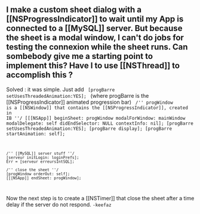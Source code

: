 I make a custom sheet dialog with a [[NSProgressIndicator]] to wait until my App is connected to a [[MySQL]] server. But because the sheet is a modal window, I can't do jobs for testing the connexion while the sheet runs. 
Can sombebody give me a starting point to implement this? 
Have I to use [[NSThread]] to accomplish this ?
----
Solved : it was simple. Just add <code> [progBarre setUsesThreadedAnimation:YES]; </code> (where progBarre is the [[NSProgressIndicator]] animated progression bar)
<code>
/'' progWindow is a [[NSWindow]] that contains the [[NSProgressIndicator]], created in IB ''/
[[[NSApp]] beginSheet: progWindow
       modalForWindow: mainWindow
        modalDelegate: self
       didEndSelector: NULL
          contextInfo: nil];
    [progBarre setUsesThreadedAnimation:YES];
    [progBarre display];
    [progBarre startAnimation: self];
    
    /'' [[MySQL]] server stuff ''/
    [serveur initLogin: loginPrefs];
    Err = [serveur erreursIntSQL];
    
    /'' close the sheet ''/
    [progWindow orderOut: self];
    [[[NSApp]] endSheet: progWindow];
</code>

Now the next step is to create a [[NSTimer]] that close the sheet after a time delay if the server do not respond.
<code>-keefaz</code>